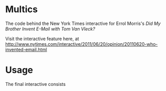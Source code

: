 Multics
=======

The code behind the New York Times interactive for Errol Morris's *Did My Brother Invent E-Mail with Tom Van Vleck?*

Visit the interactive feature here, at
http://www.nytimes.com/interactive/2011/06/20/opinion/20110620-who-invented-email.html

Usage
=====

The final interactive consists